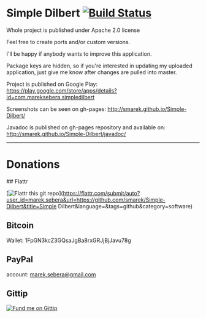 # Simple Dilbert [![Build Status](https://secure.travis-ci.org/smarek/Simple-Dilbert.png)](http://travis-ci.org/smarek/Simple-Dilbert)

Whole project is published under Apache 2.0 license

Feel free to create ports and/or custom versions.

I'll be happy if anybody wants to improve this application.

Package keys are hidden, so if you're interested in updating my uploaded application, just give me know after changes are pulled into master.

Project is published on Google Play: https://play.google.com/store/apps/details?id=com.mareksebera.simpledilbert

Screenshots can be seen on gh-pages: http://smarek.github.io/Simple-Dilbert/

Javadoc is published on gh-pages repository and available on: http://smarek.github.io/Simple-Dilbert/javadoc/

****

# Donations

## Flattr  

[![Flattr this git repo](http://api.flattr.com/button/flattr-badge-large.png)](https://flattr.com/submit/auto?user_id=marek.sebera&url=https://github.com/smarek/Simple-Dilbert&title=Simple Dilbert&language=&tags=github&category=software) 

## Bitcoin

Wallet: 1FpGN3kcZ3GQsaJgBa8rxGRJjBjJavu78g

## PayPal

account: marek.sebera@gmail.com

## Gittip

[![Fund me on Gittip](https://rawgithub.com/twolfson/gittip-badge/master/dist/gittip.png)](https://www.gittip.com/smarek/)
